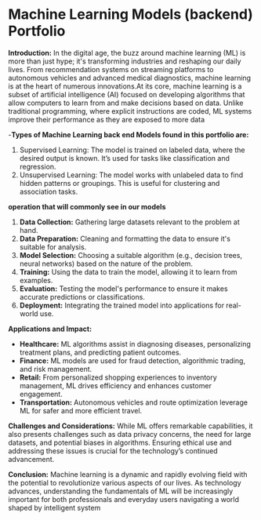 # Machine  Learning Models (backend) Portfolio


**Introduction:**
In the digital age, the buzz around machine learning (ML) is more than just hype; it's transforming industries and reshaping our daily lives. From recommendation systems on streaming platforms to autonomous vehicles and advanced medical diagnostics, machine learning is at the heart of numerous innovations.At its core, machine learning is a subset of artificial intelligence (AI) focused on developing algorithms that allow computers to learn from and make decisions based on data. Unlike traditional programming, where explicit instructions are coded, ML systems improve their performance as they are exposed to more data

-**Types of Machine Learning back end Models found in this  portfolio are:**
1. Supervised Learning: The model is trained on labeled data, where the desired output is known. It’s used for tasks like classification and regression.
2. Unsupervised Learning: The model works with unlabeled data to find hidden patterns or groupings. This is useful for clustering and association tasks.

**operation that will commonly see in our models**
1. **Data Collection:** Gathering large datasets relevant to the problem at hand.
2. **Data Preparation:** Cleaning and formatting the data to ensure it's suitable for analysis.
3. **Model Selection:** Choosing a suitable algorithm (e.g., decision trees, neural networks) based on the nature of the problem.
4. **Training:** Using the data to train the model, allowing it to learn from examples.
5. **Evaluation:** Testing the model's performance to ensure it makes accurate predictions or classifications.
6. **Deployment:** Integrating the trained model into applications for real-world use.

   
**Applications and Impact:**
- **Healthcare:** ML algorithms assist in diagnosing diseases, personalizing treatment plans, and predicting patient outcomes.
- **Finance:** ML models are used for fraud detection, algorithmic trading, and risk management.
- **Retail:** From personalized shopping experiences to inventory management, ML drives efficiency and enhances customer engagement.
- **Transportation:** Autonomous vehicles and route optimization leverage ML for safer and more efficient travel.

**Challenges and Considerations:**
While ML offers remarkable capabilities, it also presents challenges such as data privacy concerns, the need for large datasets, and potential biases in algorithms. Ensuring ethical use and addressing these issues is crucial for the technology’s continued advancement.

**Conclusion:**
Machine learning is a dynamic and rapidly evolving field with the potential to revolutionize various aspects of our lives. As technology advances, understanding the fundamentals of ML will be increasingly important for both professionals and everyday users navigating a world shaped by intelligent system
